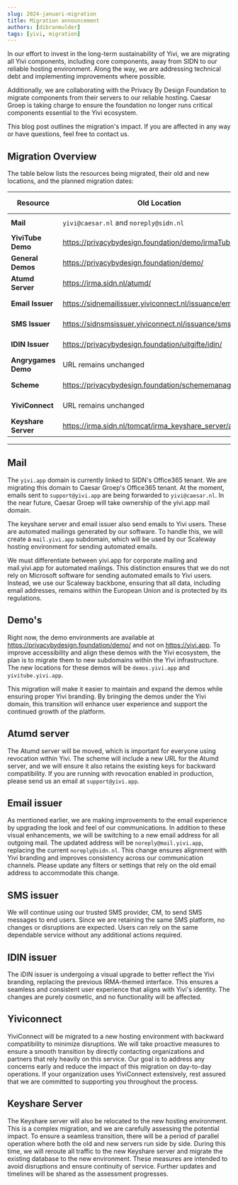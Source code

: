 ```yaml
---
slug: 2024-januari-migration
title: Migration announcement
authors: [dibranmulder]
tags: [yivi, migration]
---
```


In our effort to invest in the long-term sustainability of Yivi, we are migrating all Yivi components, including core components, away from SIDN to our reliable hosting environment. Along the way, we are addressing technical debt and implementing improvements where possible.

Additionally, we are collaborating with the Privacy By Design Foundation to migrate components from their servers to our reliable hosting. Caesar Groep is taking charge to ensure the foundation no longer runs critical components essential to the Yivi ecosystem.

This blog post outlines the migration's impact. If you are affected in any way or have questions, feel free to contact us.

<!-- truncate -->

## Migration Overview
The table below lists the resources being migrated, their old and new locations, and the planned migration dates:

| **Resource**          | **Old Location**                                            | **New Location**                      | **Migration Date**   |
|------------------------|------------------------------------------------------------|---------------------------------------|-----------------------|
| **Mail**              | `yivi@caesar.nl` and `noreply@sidn.nl`         | `support@yivi.app` and `noreploy@mail.yivi.app`                       | Ongoing              |
| **YiviTube Demo**     | https://privacybydesign.foundation/demo/irmaTube/          | https://yivitube.yivi.app             | January 2024         |
| **General Demos**     | https://privacybydesign.foundation/demo/                   | https://demos.yivi.app                | January 2024         |
| **Atumd Server**      | https://irma.sidn.nl/atumd/                                | https://atumd.yivi.app                | January 2024         |
| **Email Issuer**      | https://sidnemailissuer.yiviconnect.nl/issuance/email      | https://email-issuer.yivi.app         | January 2024         |
| **SMS Issuer**        | https://sidnsmsissuer.yiviconnect.nl/issuance/sms          | https://sms-issuer.yivi.app           | January 2024         |
| **IDIN Issuer**       | https://privacybydesign.foundation/uitgifte/idin/          | https://idin-issuer.yivi.app          | January 2024         |
| **Angrygames Demo**   | URL remains unchanged                                  | URL remains unchanged           | January 2024         |
| **Scheme**            | https://privacybydesign.foundation/schememanager/pbdf      | https://scheme.yivi.app               | February 2024         |
| **YiviConnect**       | URL remains unchanged                                      | URL remains unchanged                 | February 2024 |
| **Keyshare Server**   | https://irma.sidn.nl/tomcat/irma_keyshare_server/api/v1    | https://keyshare.staging.yivi.app/api/v1 | March 2024 |

---
<!-- truncate -->

## Mail
The `yivi.app` domain is currently linked to SIDN's Office365 tenant. We are migrating this domain to Caesar Groep's Office365 tenant. At the moment, emails sent to `support@yivi.app` are being forwarded to `yivi@caesar.nl`. In the near future, Caesar Groep will take ownership of the yivi.app mail domain.

The keyshare server and email issuer also send emails to Yivi users. These are automated mailings generated by our software. To handle this, we will create a `mail.yivi.app` subdomain, which will be used by our Scaleway hosting environment for sending automated emails.

We must differentiate between yivi.app for corporate mailing and mail.yivi.app for automated mailings. This distinction ensures that we do not rely on Microsoft software for sending automated emails to Yivi users. Instead, we use our Scaleway backbone, ensuring that all data, including email addresses, remains within the European Union and is protected by its regulations.

## Demo's
Right now, the demo environments are available at https://privacybydesign.foundation/demo/ and not on https://yivi.app. To improve accessibility and align these demos with the Yivi ecosystem, the plan is to migrate them to new subdomains within the Yivi infrastructure. The new locations for these demos will be `demos.yivi.app` and `yivitube.yivi.app`.

This migration will make it easier to maintain and expand the demos while ensuring proper Yivi branding. By bringing the demos under the Yivi domain, this transition will enhance user experience and support the continued growth of the platform.

## Atumd server
The Atumd server will be moved, which is important for everyone using revocation within Yivi. The scheme will include a new URL for the Atumd server, and we will ensure it also retains the existing keys for backward compatibility. If you are running with revocation enabled in production, please send us an email at `support@yivi.app`.

## Email issuer
As mentioned earlier, we are making improvements to the email experience by upgrading the look and feel of our communications. In addition to these visual enhancements, we will be switching to a new email address for all outgoing mail. The updated address will be `noreply@mail.yivi.app`, replacing the current `noreply@sidn.nl`. This change ensures alignment with Yivi branding and improves consistency across our communication channels. Please update any filters or settings that rely on the old email address to accommodate this change.

## SMS issuer
We will continue using our trusted SMS provider, CM, to send SMS messages to end users. Since we are retaining the same SMS platform, no changes or disruptions are expected. Users can rely on the same dependable service without any additional actions required.

## IDIN issuer
The iDIN issuer is undergoing a visual upgrade to better reflect the Yivi branding, replacing the previous IRMA-themed interface. This ensures a seamless and consistent user experience that aligns with Yivi's identity. The changes are purely cosmetic, and no functionality will be affected.

## Yiviconnect
YiviConnect will be migrated to a new hosting environment with backward compatibility to minimize disruptions. We will take proactive measures to ensure a smooth transition by directly contacting organizations and partners that rely heavily on this service. Our goal is to address any concerns early and reduce the impact of this migration on day-to-day operations. If your organization uses YiviConnect extensively, rest assured that we are committed to supporting you throughout the process.

## Keyshare Server
The Keyshare server will also be relocated to the new hosting environment. This is a complex migration, and we are carefully assessing the potential impact. To ensure a seamless transition, there will be a period of parallel operation where both the old and new servers run side by side. During this time, we will reroute all traffic to the new Keyshare server and migrate the existing database to the new environment. These measures are intended to avoid disruptions and ensure continuity of service. Further updates and timelines will be shared as the assessment progresses.

